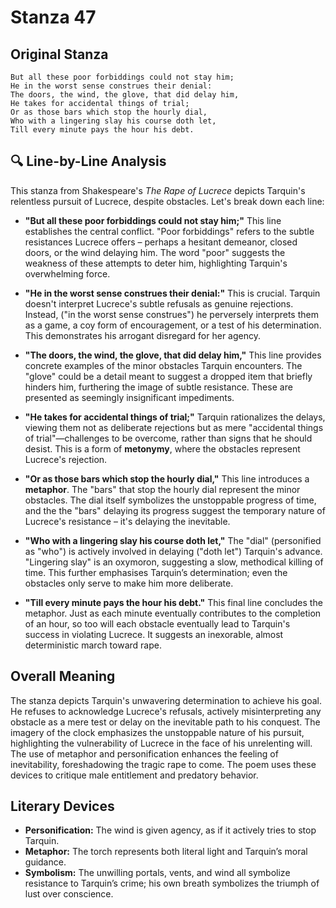 # Stanza 47
## Original Stanza
```
But all these poor forbiddings could not stay him;
He in the worst sense construes their denial:
The doors, the wind, the glove, that did delay him,
He takes for accidental things of trial;
Or as those bars which stop the hourly dial,
Who with a lingering slay his course doth let,
Till every minute pays the hour his debt.
```

## 🔍 Line-by-Line Analysis
This stanza from Shakespeare's *The Rape of Lucrece* depicts Tarquin's relentless pursuit of Lucrece, despite obstacles. Let's break down each line:

* **"But all these poor forbiddings could not stay him;"**  This line establishes the central conflict.  "Poor forbiddings" refers to the subtle resistances Lucrece offers – perhaps a hesitant demeanor, closed doors, or the wind delaying him.  The word "poor" suggests the weakness of these attempts to deter him, highlighting Tarquin's overwhelming force.

* **"He in the worst sense construes their denial:"** This is crucial. Tarquin doesn't interpret Lucrece's subtle refusals as genuine rejections. Instead, ("in the worst sense construes") he perversely interprets them as a game, a coy form of encouragement, or a test of his determination. This demonstrates his arrogant disregard for her agency.

* **"The doors, the wind, the glove, that did delay him,"** This line provides concrete examples of the minor obstacles Tarquin encounters.  The "glove" could be a detail meant to suggest a dropped item that briefly hinders him, furthering the image of subtle resistance.  These are presented as seemingly insignificant impediments.

* **"He takes for accidental things of trial;"** Tarquin rationalizes the delays, viewing them not as deliberate rejections but as mere "accidental things of trial"—challenges to be overcome, rather than signs that he should desist.  This is a form of **metonymy**, where the obstacles represent Lucrece's rejection.

* **"Or as those bars which stop the hourly dial,"** This line introduces a **metaphor**. The "bars" that stop the hourly dial represent the minor obstacles.  The dial itself symbolizes the unstoppable progress of time, and the the "bars" delaying its progress suggest the temporary nature of Lucrece's resistance – it's delaying the inevitable.

* **"Who with a lingering slay his course doth let,"**  The "dial" (personified as "who") is actively involved in delaying ("doth let") Tarquin's advance. "Lingering slay" is an oxymoron, suggesting a slow, methodical killing of time. This further emphasises Tarquin’s determination; even the obstacles only serve to make him more deliberate.

* **"Till every minute pays the hour his debt."** This final line concludes the metaphor.  Just as each minute eventually contributes to the completion of an hour, so too will each obstacle eventually lead to Tarquin's success in violating Lucrece.  It suggests an inexorable, almost deterministic march toward rape.

## Overall Meaning
The stanza depicts Tarquin's unwavering determination to achieve his goal. He refuses to acknowledge Lucrece's refusals, actively misinterpreting any obstacle as a mere test or delay on the inevitable path to his conquest.  The imagery of the clock emphasizes the unstoppable nature of his pursuit, highlighting the vulnerability of Lucrece in the face of his unrelenting will.  The use of metaphor and personification enhances the feeling of inevitability, foreshadowing the tragic rape to come.  The poem uses these devices to critique male entitlement and predatory behavior.

## Literary Devices
- **Personification:** The wind is given agency, as if it actively tries to stop Tarquin.
- **Metaphor:** The torch represents both literal light and Tarquin’s moral guidance.
- **Symbolism:** The unwilling portals, vents, and wind all symbolize resistance to Tarquin’s crime; his own breath symbolizes the triumph of lust over conscience.
